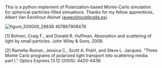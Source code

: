 This is a python implement of Polarization-based Monte-Carlo simulation for spherical-particles-filled simuations. Thanks for my fellow apprentices, Albert Van Eeckhout Alsinet (aveeckhout@cells.es).

![figure_500000_28838 407867908478](https://github.com/LunaMao/Polarization-based-MC-Simulation/assets/160859098/4b906c2b-acb5-45bb-b25e-2550958ac3eb)

[1] Bohren, Craig F., and Donald R. Huffman. Absorption and scattering of light by small particles. John Wiley & Sons, 2008.

[2] Ramella-Roman, Jessica C., Scott A. Prahl, and Steve L. Jacques. "Three Monte Carlo programs of polarized light transport into scattering media: part I." Optics Express 13.12 (2005): 4420-4438.
